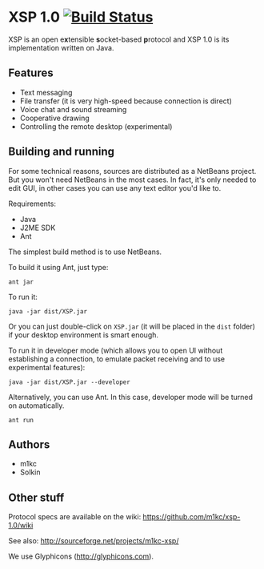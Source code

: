 # XSP 1.0 [![Build Status](https://secure.travis-ci.org/m1kc/xsp-1.0.png?branch=master)](http://travis-ci.org/m1kc/xsp-1.0)

XSP is an open e**x**tensible **s**ocket-based **p**rotocol and XSP 1.0 is its implementation written on Java.

## Features

* Text messaging
* File transfer (it is very high-speed because connection is direct)
* Voice chat and sound streaming
* Cooperative drawing
* Controlling the remote desktop (experimental)

## Building and running

For some technical reasons, sources are distributed as a NetBeans project. But you won't need NetBeans in the most cases. In fact, it's only needed to edit GUI, in other cases you can use any text editor you'd like to.

Requirements:

* Java
* J2ME SDK
* Ant

The simplest build method is to use NetBeans.

To build it using Ant, just type:

    ant jar

To run it:

    java -jar dist/XSP.jar

Or you can just double-click on `XSP.jar` (it will be placed in the `dist` folder) if your desktop environment is smart enough.
    
To run it in developer mode (which allows you to open UI without establishing a connection, to emulate packet receiving and to use experimental features):

    java -jar dist/XSP.jar --developer
    
Alternatively, you can use Ant. In this case, developer mode will be turned on automatically.
    
    ant run

## Authors

* m1kc
* Solkin

## Other stuff

Protocol specs are available on the wiki:
https://github.com/m1kc/xsp-1.0/wiki

See also:
http://sourceforge.net/projects/m1kc-xsp/

We use Glyphicons (http://glyphicons.com).
